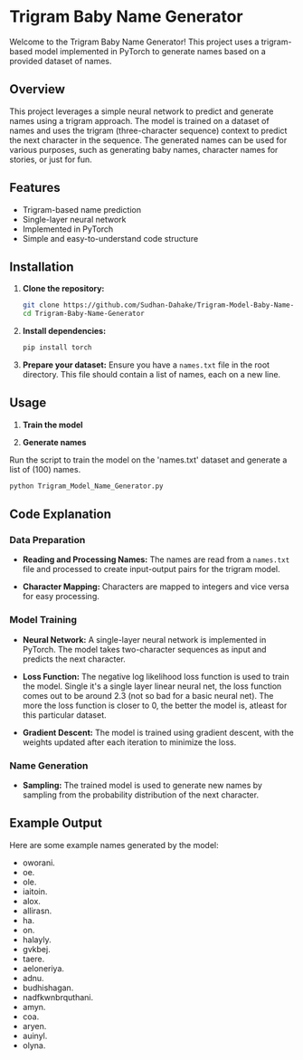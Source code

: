 # Trigram Baby Name Generator

Welcome to the Trigram Baby Name Generator! This project uses a trigram-based model implemented in PyTorch to generate names based on a provided dataset of names.

## Overview

This project leverages a simple neural network to predict and generate names using a trigram approach. The model is trained on a dataset of names and uses the trigram (three-character sequence) context to predict the next character in the sequence. The generated names can be used for various purposes, such as generating baby names, character names for stories, or just for fun.

## Features

- Trigram-based name prediction
- Single-layer neural network
- Implemented in PyTorch
- Simple and easy-to-understand code structure

## Installation

1. **Clone the repository:**
    ```bash
    git clone https://github.com/Sudhan-Dahake/Trigram-Model-Baby-Name-Gen.git
    cd Trigram-Baby-Name-Generator
    ```

2. **Install dependencies:**
    ```bash
    pip install torch
    ```

3. **Prepare your dataset:**
    Ensure you have a `names.txt` file in the root directory. This file should contain a list of names, each on a new line.

## Usage

1. **Train the model**

2. **Generate names**

Run the script to train the model on the 'names.txt' dataset and generate a list of (100) names.
```bash
python Trigram_Model_Name_Generator.py
```

## Code Explanation

### Data Preparation

- **Reading and Processing Names:**
  The names are read from a `names.txt` file and processed to create input-output pairs for the trigram model.

- **Character Mapping:**
  Characters are mapped to integers and vice versa for easy processing.

### Model Training

- **Neural Network:**
  A single-layer neural network is implemented in PyTorch. The model takes two-character sequences as input and predicts the next character.

- **Loss Function:**
  The negative log likelihood loss function is used to train the model.
  Single it's a single layer linear neural net, the loss function comes out to be around 2.3 (not so bad for a basic neural net).
  The more the loss function is closer to 0, the better the model is, atleast for this particular dataset.

- **Gradient Descent:**
  The model is trained using gradient descent, with the weights updated after each iteration to minimize the loss.

### Name Generation

- **Sampling:**
  The trained model is used to generate new names by sampling from the probability distribution of the next character.

## Example Output

Here are some example names generated by the model:

- oworani.
- oe.
- ole.
- iaitoin.
- alox.
- allirasn.
- ha.
- on.
- halayly.
- gvkbej.
- taere.
- aeloneriya.
- adnu.
- budhishagan.
- nadfkwnbrquthani.
- amyn.
- coa.
- aryen.
- auinyl.
- olyna.
